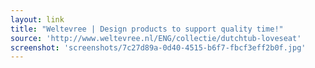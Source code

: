 ```yaml
---
layout: link
title: "Weltevree | Design products to support quality time!"
source: 'http://www.weltevree.nl/ENG/collectie/dutchtub-loveseat'
screenshot: 'screenshots/7c27d89a-0d40-4515-b6f7-fbcf3eff2b0f.jpg'
---
```


